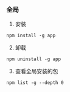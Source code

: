 ### 全局
1. 安装
```
npm install -g app
```
2. 卸载
```
npm uninstall -g app
```
3. 查看全局安装的包
```
npm list -g --depth 0
```